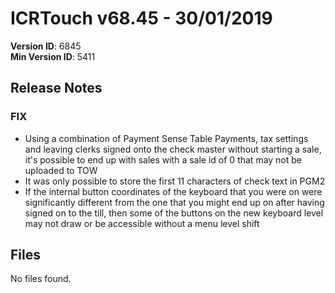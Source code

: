 # ICRTouch v68.45 - 30/01/2019

__Version ID__: 6845
<br>__Min Version ID__: 5411

## Release Notes
### FIX
- Using a combination of Payment Sense Table Payments, tax settings and leaving clerks signed onto the check master without starting a sale, it's possible to end up with sales with a sale id of 0 that may not be uploaded to TOW
- It was only possible to store the first 11 characters of check text in PGM2
- If the internal button coordinates of the keyboard that you were on were significantly different from the one that you might end up on after having signed on to the till, then some of the buttons on the new keyboard level may not draw or be accessible without a menu level shift

## Files
No files found.

